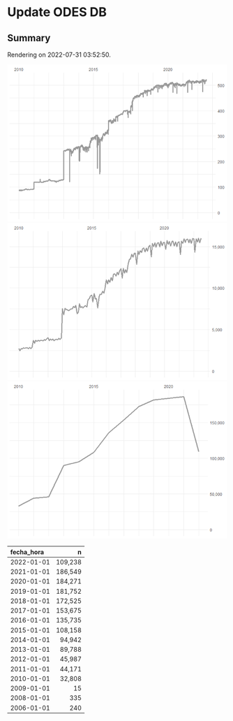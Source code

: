 
# Update ODES DB

## Summary

Rendering on 2022-07-31 03:52:50.

![](figures/unnamed-chunk-1-1.png)<!-- -->![](figures/unnamed-chunk-1-2.png)<!-- -->![](figures/unnamed-chunk-1-3.png)<!-- -->

| fecha_hora |       n |
|:-----------|--------:|
| 2022-01-01 | 109,238 |
| 2021-01-01 | 186,549 |
| 2020-01-01 | 184,271 |
| 2019-01-01 | 181,752 |
| 2018-01-01 | 172,525 |
| 2017-01-01 | 153,675 |
| 2016-01-01 | 135,735 |
| 2015-01-01 | 108,158 |
| 2014-01-01 |  94,942 |
| 2013-01-01 |  89,788 |
| 2012-01-01 |  45,987 |
| 2011-01-01 |  44,171 |
| 2010-01-01 |  32,808 |
| 2009-01-01 |      15 |
| 2008-01-01 |     335 |
| 2006-01-01 |     240 |
